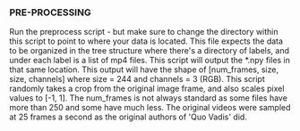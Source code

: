 ### PRE-PROCESSING
Run the preprocess script - but make sure to change the directory within this script to point to where your data is located. This file expects the data to be organized in the tree structure where there's a directory of labels, and under each label is a list of mp4 files. This script will output the *.npy files in that same location. This output will have the shape of [num_frames, size, size, channels] where size = 244 and channels = 3 (RGB). This script randomly takes a crop from the original image frame, and also scales pixel values to [-1, 1]. The num_frames is not always standard as some files have more than 250 and some have much less. The original videos were sampled at 25 frames a second as the original authors of 'Quo Vadis' did.
